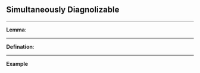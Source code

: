 ## Simultaneously Diagnolizable
----
**Lemma**:










---- 
**Defination**:









----
**Example**